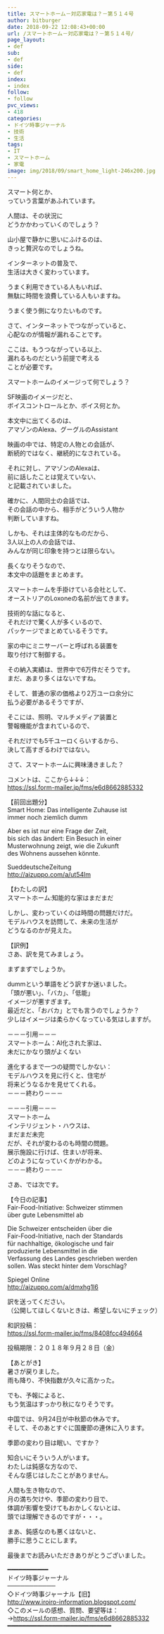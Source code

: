 ```yaml
---
title: スマートホーム－対応家電は？－第５１４号
author: bitburger
date: 2018-09-22 12:08:43+00:00
url: /スマートホーム－対応家電は？－第５１４号/
page_layout:
- def
sub:
- def
side:
- def
index:
- index
follow:
- follow
pvc_views:
- 418
categories:
- ドイツ時事ジャーナル
- 技術
- 生活
tags:
- IT
- スマートホーム
- 家電
image: img/2018/09/smart_home_light-246x200.jpg
---
```

スマート何とか、  
っていう言葉があふれています。  
  
人間は、その状況に  
どうかかわっていくのでしょう？  
  
山小屋で静かに思いにふけるのは、  
きっと贅沢なのでしょうね。

インターネットの普及で、  
生活は大きく変わっています。  
  
うまく利用できている人もいれば、  
無駄に時間を浪費している人もいますね。  
  
うまく使う側になりたいものです。

さて、インターネットでつながっていると、  
心配なのが情報が漏れることです。  
  
ここは、もうつながっている以上、  
漏れるものだという前提で考える  
ことが必要です。

スマートホームのイメージって何でしょう？  
  
SF映画のイメージだと、  
ボイスコントロールとか、ボイス何とか。  
  
本文中に出てくるのは、  
アマゾンのAlexa、グーグルのAssistant  
  
映画の中では、特定の人物との会話が、  
断続的ではなく、継続的になされている。  
  
それに対し、アマゾンのAlexaは、  
前に話したことは覚えていない、  
と記載されていました。

確かに、人間同士の会話では、  
その会話の中から、相手がどういう人物か  
判断していますね。  
  
しかも、それは主体的なものだから、  
3人以上の人の会話では、  
みんなが同じ印象を持つとは限らない。

長くなりそうなので、  
本文中の話題をまとめます。  
  
スマートホームを手掛けている会社として、  
オーストリアのLoxoneの名前が出てきます。  
  
技術的な話になると、  
それだけで驚く人が多くいるので、  
パッケージでまとめているそうです。  
  
家の中にミニサーバーと呼ばれる装置を  
取り付けて制御する。  
  
その納入実績は、世界中で6万件だそうです。  
まだ、あまり多くはないですね。  
  
そして、普通の家の価格より2万ユーロ余分に  
払う必要があるそうですが、  
  
そこには、照明、マルチメディア装置と  
警報機能が含まれているので、  
  
それだけでも5千ユーロくらいするから、  
決して高すぎるわけではない。

さて、スマートホームに興味湧きました？  
  
コメントは、ここから↓↓↓：  
<https://ssl.form-mailer.jp/fms/e6d8662885332>

【前回出題分】  
Smart Home: Das intelligente Zuhause ist  
immer noch ziemlich dumm  
  
Aber es ist nur eine Frage der Zeit,  
bis sich das ändert: Ein Besuch in einer  
Musterwohnung zeigt, wie die Zukunft  
des Wohnens aussehen könnte.  
  
SueddeutscheZeitung  
<http://aizuppo.com/a/ut54lm>

【わたしの訳】  
スマートホーム:知能的な家はまだまだ  
  
しかし、変わっていくのは時間の問題だけだ。  
モデルハウスを訪問して、未来の生活が  
どうなるのかが見えた。

【訳例】  
さあ、訳を見てみましょう。  
  
まずまずでしょうか。

dummという単語をどう訳すか迷いました。  
「頭が悪い」、「バカ」、「低能」  
イメージが悪すぎます。  
最近だと、「おバカ」とでも言うのでしょうか？  
少しはイメージは柔らかくなっている気はしますが。

－－－引用－－－  
スマートホーム：AI化された家は、  
未だにかなり頭がよくない  
  
進化するまで一つの疑問でしかない：  
モデルハウスを見に行くと、住宅が  
将来どうなるかを見せてくれる。  
－－－終わり－－－

－－－引用－－－  
スマートホーム  
インテリジェント・ハウスは、  
まだまだ未完  
だが、それが変わるのも時間の問題。  
展示施設に行けば、住まいが将来、  
どのようになっていくかがわかる。  
－－－終わり－－－

さあ、では次です。  
  
【今日の記事】  
Fair-Food-Initiative: Schweizer stimmen  
über gute Lebensmittel ab  
  
Die Schweizer entscheiden über die  
Fair-Food-Initiative, nach der Standards  
für nachhaltige, ökologische und fair  
produzierte Lebensmittel in die  
Verfassung des Landes geschrieben werden  
sollen. Was steckt hinter dem Vorschlag?  
  
Spiegel Online  
<http://aizuppo.com/a/dmxhg1l6>

訳を送ってください。  
（公開してほしくないときは、希望しないにチェック）  
  
和訳投稿：  
 <https://ssl.form-mailer.jp/fms/8408fcc494664>  
  
投稿期限：２０１８年９月２８日（金）

【あとがき】  
暑さが戻りました。  
雨も降り、不快指数が久々に高かった。  
  
でも、予報によると、  
もう気温はすっかり秋になりそうです。  
  
中国では、9月24日が中秋節の休みです。  
そして、そのあとすぐに国慶節の連休に入ります。  
  
季節の変わり目は眠い、ですか？  
  
知合いにそういう人がいます。  
わたしは鈍感な方なので、  
そんな感じはしたことがありません。  
  
人間も生き物なので、  
月の満ち欠けや、季節の変わり目で、  
体調が影響を受けてもおかしくないとは、  
頭では理解できるのですが・・・。  
  
まあ、鈍感なのも悪くはないと、  
勝手に思うことにします。  
  
最後までお読みいただきありがとうございました。

━━━━━━━━━━━  
ドイツ時事ジャーナル  
───────────  
◇ドイツ時事ジャーナル【旧】  
<http://www.iroiro-information.blogspot.com/>  
◇このメールの感想、質問、要望等は：  
-><https://ssl.form-mailer.jp/fms/e6d8662885332>  
━━━━━━━━━━━━━━━━━━━━━━━━━━━━